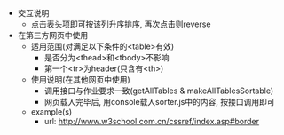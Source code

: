 - 交互说明
    - 点击表头项即可按该列升序排序, 再次点击则reverse
- 在第三方网页中使用
    - 适用范围(对满足以下条件的\<table\>有效)
        - 是否分为\<thead\>和\<tbody\>不影响
        - 第一个\<tr\>为header(只含有\<th\>)
    - 使用说明(在其他网页中使用)
        - 调用接口与作业要求一致(getAllTables & makeAllTablesSortable)
        - 网页载入完毕后, 用console载入sorter.js中的内容, 按接口调用即可
    - example(s)
        - url: http://www.w3school.com.cn/cssref/index.asp#border
